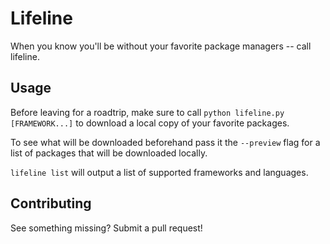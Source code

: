 # Lifeline

When you know you'll be without your favorite package managers -- call lifeline.

## Usage
Before leaving for a roadtrip, make sure to call `python lifeline.py [FRAMEWORK...]` to download a local copy of your favorite packages.

To see what will be downloaded beforehand pass it the `--preview` flag for a list of packages that will be downloaded locally.

`lifeline list` will output a list of supported frameworks and languages.

## Contributing
See something missing? Submit a pull request!
